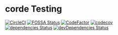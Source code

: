 # corde Testing

[![CircleCI](https://circleci.com/gh/lucasgmagalhaes/corde.svg?style=shield)](https://circleci.com/gh/lucasgmagalhaes/corde)
[![FOSSA Status](https://app.fossa.com/api/projects/git%2Bgithub.com%2Flucasgmagalhaes%2Fcorde.svg?type=shield)](https://app.fossa.com/projects/git%2Bgithub.com%2Flucasgmagalhaes%2Fcorde?ref=badge_shield)
[![CodeFactor](https://www.codefactor.io/repository/github/lucasgmagalhaes/corde/badge?s=70989af6ce2fa5361a2fdd19db2224fa2820b89e)](https://www.codefactor.io/repository/github/lucasgmagalhaes/corde)
[![codecov](https://codecov.io/gh/lucasgmagalhaes/corde/branch/master/graph/badge.svg)](https://codecov.io/gh/lucasgmagalhaes/corde)
[![dependencies Status](https://david-dm.org/lucasgmagalhaes/corde/status.svg)](https://david-dm.org/lucasgmagalhaes/corde)
[![devDependencies Status](https://david-dm.org/lucasgmagalhaes/corde/dev-status.svg)](https://david-dm.org/lucasgmagalhaes/corde?type=dev)
